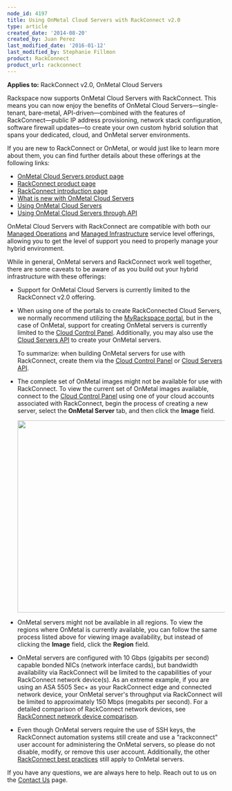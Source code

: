 ```yaml
---
node_id: 4197
title: Using OnMetal Cloud Servers with RackConnect v2.0
type: article
created_date: '2014-08-20'
created_by: Juan Perez
last_modified_date: '2016-01-12'
last_modified_by: Stephanie Fillmon
product: RackConnect
product_url: rackconnect
---
```


**Applies to:** RackConnect v2.0, OnMetal Cloud Servers

Rackspace now supports OnMetal Cloud Servers with RackConnect. This
means you can now enjoy the benefits of OnMetal Cloud
Servers&mdash;single-tenant, bare-metal, API-driven&mdash;combined with the features
of RackConnect&mdash;public IP address provisioning, network stack
configuration, software firewall updates&mdash;to create your own custom
hybrid solution that spans your dedicated, cloud, and OnMetal server
environments.

If you are new to RackConnect or OnMetal, or would just like to learn
more about them, you can find further details about these offerings at the following links:

-   [OnMetal Cloud Servers product page](http://www.rackspace.com/cloud/servers/onmetal/)
-   [RackConnect product page](http://www.rackspace.com/cloud/hybrid/rackconnect/)
-   [RackConnect introduction page](/how-to/rackconnect)
-   [What is new with OnMetal Cloud Servers](/how-to/what-is-new-with-onmetal-cloud-servers)
-   [Using OnMetal Cloud Servers](/how-to/create-onmetal-cloud-servers)
-   [Using OnMetal Cloud Servers through API](/how-to/using-onmetal-cloud-servers-through-api)

OnMetal Cloud Servers with RackConnect are compatible with both our
[Managed Operations](http://www.rackspace.com/managed-cloud/) and
[Managed Infrastructure](http://www.rackspace.com/managed-cloud/)
service level offerings, allowing you to get the level of support you
need to properly manage your hybrid environment.

While in general, OnMetal servers and RackConnect work well together,
there are some caveats to be aware of as you build out your hybrid
infrastructure with these offerings:

-   Support for OnMetal Cloud Servers is currently limited to the
    RackConnect v2.0 offering.

-   When using one of the portals to create RackConnected Cloud Servers,
    we normally recommend utilizing the [MyRackspace
    portal](https://my.rackspace.com/), but in the case of OnMetal,
    support for creating OnMetal servers is currently limited to the
    [Cloud Control Panel](https://mycloud.rackspace.com/). Additionally,
    you may also use the [Cloud Servers API](/how-to/using-onmetal-cloud-servers-through-api)
    to create your OnMetal servers.

    To summarize: when building OnMetal servers for use with RackConnect, create them via the [Cloud
    Control Panel](https://mycloud.rackspace.com/) or [Cloud Servers
    API](/how-to/using-onmetal-cloud-servers-through-api).

-   The complete set of OnMetal images might not be available for use
    with RackConnect. To view the current set of OnMetal images
    available, connect to the [Cloud Control
    Panel](https://mycloud.rackspace.com/) using one of your cloud
    accounts associated with RackConnect, begin the process of creating
    a new server, select the **OnMetal Server** tab, and then click
    the **Image** field.

    <img src="https://8026b2e3760e2433679c-fffceaebb8c6ee053c935e8915a3fbe7.ssl.cf2.rackcdn.com/field/image/OnMetal_Build_0.png" width="508" height="445" />

-   OnMetal servers might not be available in all regions. To view the
    regions where OnMetal is currently available, you can follow the
    same process listed above for viewing image availability, but
    instead of clicking the **Image** field, click the **Region** field.

-   OnMetal servers are configured with 10 Gbps (gigabits per second)
    capable bonded NICs (network interface cards), but bandwidth
    availability via RackConnect will be limited to the capabilities of
    your RackConnect network device(s). As an extreme example, if you
    are using an ASA 5505 Sec+ as your RackConnect edge and connected
    network device, your OnMetal server's throughput via RackConnect
    will be limited to approximately 150 Mbps (megabits per second). For
    a detailed comparison of RackConnect network devices, see [RackConnect network device
    comparison](/how-to/rackconnect-network-device-comparison).

-   Even though OnMetal servers require the use of SSH keys, the RackConnect automation systems still create and use a "rackconnect" user account for administering the OnMetal servers, so please do not disable, modify, or remove   this user account. Additionally, the other [RackConnect best practices](/how-to/rackconnect-v20-best-practices) still apply to OnMetal servers.

If you have any questions, we are always here to help. Reach out to
us on the [Contact Us](/how-to/support) page.

